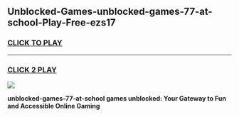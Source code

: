 
## Unblocked-Games-unblocked-games-77-at-school-Play-Free-ezs17
<h3>
<a href="https://premium76.site?title=unblocked-games-77-at-school&ref=20M">CLICK TO PLAY</a></h3>
<hr>

<h3>
<a href="https://premium76.site?title=unblocked-games-77-at-school&ref=20M">CLICK 2 PLAY</a>
  
</h3>

<a href="https://premium76.site?title=unblocked-games-77-at-school&ref=19M"><img src="https://clearcache.store/games.png"></a>


**unblocked-games-77-at-school games unblocked: Your Gateway to Fun and Accessible Online Gaming**
